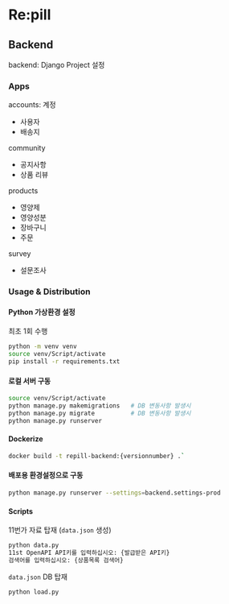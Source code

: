 # Re:pill

## Backend

backend: Django Project 설정

### Apps

accounts: 계정
- 사용자
- 배송지

community
- 공지사항
- 상품 리뷰

products
- 영양제
- 영양성분
- 장바구니
- 주문

survey
- 설문조사


### Usage & Distribution

#### Python 가상환경 설정
최초 1회 수행
```bash
python -m venv venv
source venv/Script/activate
pip install -r requirements.txt
```

#### 로컬 서버 구동
```bash
source venv/Script/activate
python manage.py makemigrations   # DB 변동사항 발생시
python manage.py migrate          # DB 변동사항 발생시
python manage.py runserver
```

#### Dockerize
```bash
docker build -t repill-backend:{versionnumber} .`
```

#### 배포용 환경설정으로 구동
```bash
python manage.py runserver --settings=backend.settings-prod
```

#### Scripts
11번가 자료 탑재 (`data.json` 생성)
```bash
python data.py
11st OpenAPI API키를 입력하십시오: {발급받은 API키}
검색어를 입력하십시오: {상품목록 검색어}
```

`data.json` DB 탑재
```bash
python load.py
```